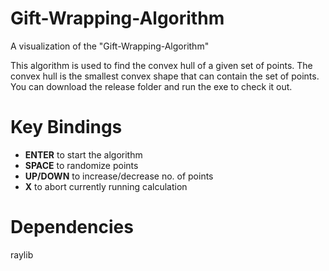 # Gift-Wrapping-Algorithm
A visualization of the "Gift-Wrapping-Algorithm"

This algorithm is used to find the convex hull of a given set of points. The convex hull is the smallest convex shape that can contain
the set of points. 
You can download the release folder and run the exe to check it out.

# Key Bindings
* **ENTER** to start the algorithm
* **SPACE** to randomize points
* **UP/DOWN** to increase/decrease no. of points
* **X** to abort currently running calculation

# Dependencies
raylib
